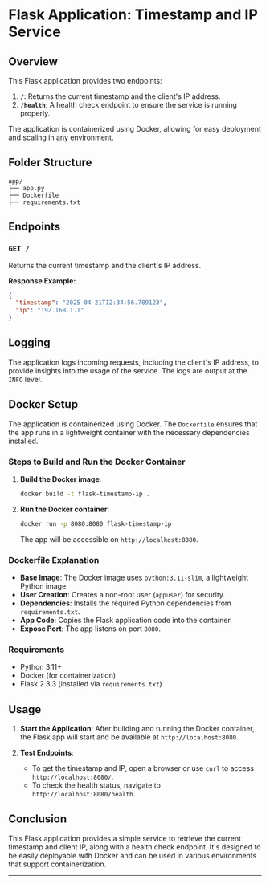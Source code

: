 # Flask Application: Timestamp and IP Service

## Overview

This Flask application provides two endpoints:
1. **`/`**: Returns the current timestamp and the client's IP address.
2. **`/health`**: A health check endpoint to ensure the service is running properly.

The application is containerized using Docker, allowing for easy deployment and scaling in any environment.

## Folder Structure

```
app/
├── app.py
├── Dockerfile       
├── requirements.txt 
```

## Endpoints

### `GET /`
Returns the current timestamp and the client's IP address.

**Response Example:**
```json
{
  "timestamp": "2025-04-21T12:34:56.789123",
  "ip": "192.168.1.1"
}
```


## Logging

The application logs incoming requests, including the client's IP address, to provide insights into the usage of the service. The logs are output at the `INFO` level.

## Docker Setup

The application is containerized using Docker. The `Dockerfile` ensures that the app runs in a lightweight container with the necessary dependencies installed.

### Steps to Build and Run the Docker Container

1. **Build the Docker image**:
   ```bash
   docker build -t flask-timestamp-ip .
   ```

2. **Run the Docker container**:
   ```bash
   docker run -p 8080:8080 flask-timestamp-ip
   ```

   The app will be accessible on `http://localhost:8080`.

### Dockerfile Explanation

- **Base Image**: The Docker image uses `python:3.11-slim`, a lightweight Python image.
- **User Creation**: Creates a non-root user (`appuser`) for security.
- **Dependencies**: Installs the required Python dependencies from `requirements.txt`.
- **App Code**: Copies the Flask application code into the container.
- **Expose Port**: The app listens on port `8080`.

### Requirements

- Python 3.11+
- Docker (for containerization)
- Flask 2.3.3 (installed via `requirements.txt`)

## Usage

1. **Start the Application**:
   After building and running the Docker container, the Flask app will start and be available at `http://localhost:8080`.

2. **Test Endpoints**:
   - To get the timestamp and IP, open a browser or use `curl` to access `http://localhost:8080/`.
   - To check the health status, navigate to `http://localhost:8080/health`.

## Conclusion

This Flask application provides a simple service to retrieve the current timestamp and client IP, along with a health check endpoint. It's designed to be easily deployable with Docker and can be used in various environments that support containerization.

---
